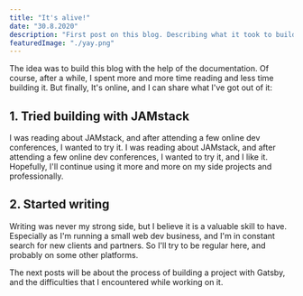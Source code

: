 ```yaml
---
title: "It's alive!"
date: "30.8.2020"
description: "First post on this blog. Describing what it took to build it, and the next steps that I will take."
featuredImage: "./yay.png"
---
```


The idea was to build this blog with the help of the documentation. Of course, after a while, I spent more and more time reading and less time building it. But finally, It's online, and I can share what I've got out of it:

## 1. Tried building with JAMstack

I was reading about JAMstack, and after attending a few online dev conferences, I wanted to try it. I was reading about JAMstack, and after attending a few online dev conferences, I wanted to try it, and I like it. Hopefully, I'll continue using it more and more on my side projects and professionally.

## 2. Started writing

Writing was never my strong side, but I believe it is a valuable skill to have. Especially as I'm running a small web dev business, and I'm in constant search for new clients and partners. So I'll try to be regular here, and probably on some other platforms.

The next posts will be about the process of building a project with Gatsby, and the difficulties that I encountered while working on it.
